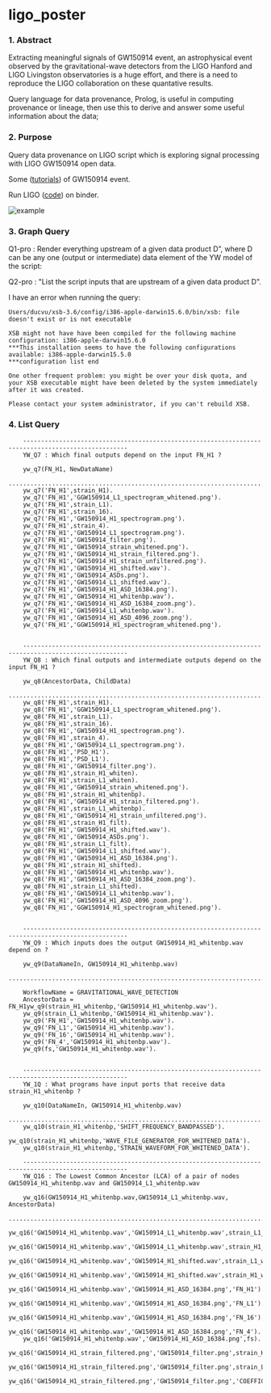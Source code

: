 # ligo_poster


### 1. Abstract
Extracting meaningful signals of GW150914 event, an astrophysical event observed by the gravitational-wave detectors from the LIGO Hanford and LIGO Livingston observatories is a huge effort, and there is a need to reproduce the LIGO collaboration on these quantative results.

Query language for data provenance, Prolog, is useful in computing provenance or lineage, then use this to derive and answer some useful information about the data;


### 2. Purpose
Query data provenance on LIGO script which is exploring signal processing with LIGO GW150914 open data.

Some ([tutorials](https://losc.ligo.org/tutorials/ "GW150914_tutorial_uri.py")) of GW150914 event.

Run LIGO ([code](https://github.com/minrk/ligo-binder "GW150914_tutorial_uri.py")) on binder.

![example](https://raw.githubusercontent.com/idaks/ligo/master/GW150914_tutorial_uri.png)





### 3. Graph Query

Q1-pro : Render everything upstream of a given data product D”, where D can be any one (output or intermediate) data element of the YW model of the script:



Q2-pro : "List the script inputs that are upstream of a given data product D".


I have an error when running the query:


    Users/ducvu/xsb-3.6/config/i386-apple-darwin15.6.0/bin/xsb: file doesn't exist or is not executable

    XSB might not have have been compiled for the following machine configuration: i386-apple-darwin15.6.0
    ***This installation seems to have the following configurations available: i386-apple-darwin15.5.0
    ***configuration list end

    One other frequent problem: you might be over your disk quota, and your XSB executable might have been deleted by the system immediately after it was created.

    Please contact your system administrator, if you can't rebuild XSB.



### 4. List Query


        ---------------------------------------------------------------------------------------------------
        YW_Q7 : Which final outputs depend on the input FN_H1 ?

        yw_q7(FN_H1, NewDataName)
        ...................................................................................................
        yw_q7('FN_H1',strain_H1).
        yw_q7('FN_H1','GGW150914_L1_spectrogram_whitened.png').
        yw_q7('FN_H1',strain_L1).
        yw_q7('FN_H1',strain_16).
        yw_q7('FN_H1','GW150914_H1_spectrogram.png').
        yw_q7('FN_H1',strain_4).
        yw_q7('FN_H1','GW150914_L1_spectrogram.png').
        yw_q7('FN_H1','GW150914_filter.png').
        yw_q7('FN_H1','GW150914_strain_whitened.png').
        yw_q7('FN_H1','GW150914_H1_strain_filtered.png').
        yw_q7('FN_H1','GW150914_H1_strain_unfiltered.png').
        yw_q7('FN_H1','GW150914_H1_shifted.wav').
        yw_q7('FN_H1','GW150914_ASDs.png').
        yw_q7('FN_H1','GW150914_L1_shifted.wav').
        yw_q7('FN_H1','GW150914_H1_ASD_16384.png').
        yw_q7('FN_H1','GW150914_H1_whitenbp.wav').
        yw_q7('FN_H1','GW150914_H1_ASD_16384_zoom.png').
        yw_q7('FN_H1','GW150914_L1_whitenbp.wav').
        yw_q7('FN_H1','GW150914_H1_ASD_4096_zoom.png').
        yw_q7('FN_H1','GGW150914_H1_spectrogram_whitened.png').


        ---------------------------------------------------------------------------------------------------
        YW_Q8 : Which final outputs and intermediate outputs depend on the input FN_H1 ?

        yw_q8(AncestorData, ChildData)
        ...................................................................................................
        yw_q8('FN_H1',strain_H1).
        yw_q8('FN_H1','GGW150914_L1_spectrogram_whitened.png').
        yw_q8('FN_H1',strain_L1).
        yw_q8('FN_H1',strain_16).
        yw_q8('FN_H1','GW150914_H1_spectrogram.png').
        yw_q8('FN_H1',strain_4).
        yw_q8('FN_H1','GW150914_L1_spectrogram.png').
        yw_q8('FN_H1','PSD_H1').
        yw_q8('FN_H1','PSD_L1').
        yw_q8('FN_H1','GW150914_filter.png').
        yw_q8('FN_H1',strain_H1_whiten).
        yw_q8('FN_H1',strain_L1_whiten).
        yw_q8('FN_H1','GW150914_strain_whitened.png').
        yw_q8('FN_H1',strain_H1_whitenbp).
        yw_q8('FN_H1','GW150914_H1_strain_filtered.png').
        yw_q8('FN_H1',strain_L1_whitenbp).
        yw_q8('FN_H1','GW150914_H1_strain_unfiltered.png').
        yw_q8('FN_H1',strain_H1_filt).
        yw_q8('FN_H1','GW150914_H1_shifted.wav').
        yw_q8('FN_H1','GW150914_ASDs.png').
        yw_q8('FN_H1',strain_L1_filt).
        yw_q8('FN_H1','GW150914_L1_shifted.wav').
        yw_q8('FN_H1','GW150914_H1_ASD_16384.png').
        yw_q8('FN_H1',strain_H1_shifted).
        yw_q8('FN_H1','GW150914_H1_whitenbp.wav').
        yw_q8('FN_H1','GW150914_H1_ASD_16384_zoom.png').
        yw_q8('FN_H1',strain_L1_shifted).
        yw_q8('FN_H1','GW150914_L1_whitenbp.wav').
        yw_q8('FN_H1','GW150914_H1_ASD_4096_zoom.png').
        yw_q8('FN_H1','GGW150914_H1_spectrogram_whitened.png').


        ---------------------------------------------------------------------------------------------------
        YW_Q9 : Which inputs does the output GW150914_H1_whitenbp.wav depend on ?

        yw_q9(DataNameIn, GW150914_H1_whitenbp.wav)
        ...................................................................................................

        WorkflowName = GRAVITATIONAL_WAVE_DETECTION
        AncestorData = FN_H1yw_q9(strain_H1_whitenbp,'GW150914_H1_whitenbp.wav').
        yw_q9(strain_L1_whitenbp,'GW150914_H1_whitenbp.wav').
        yw_q9('FN_H1','GW150914_H1_whitenbp.wav').
        yw_q9('FN_L1','GW150914_H1_whitenbp.wav').
        yw_q9('FN_16','GW150914_H1_whitenbp.wav').
        yw_q9('FN_4','GW150914_H1_whitenbp.wav').
        yw_q9(fs,'GW150914_H1_whitenbp.wav').


        ---------------------------------------------------------------------------------------------------
        YW_1Q : What programs have input ports that receive data strain_H1_whitenbp ?

        yw_q10(DataNameIn, GW150914_H1_whitenbp.wav)
        ...................................................................................................
        yw_q10(strain_H1_whitenbp,'SHIFT_FREQUENCY_BANDPASSED').
        yw_q10(strain_H1_whitenbp,'WAVE_FILE_GENERATOR_FOR_WHITENED_DATA').
        yw_q10(strain_H1_whitenbp,'STRAIN_WAVEFORM_FOR_WHITENED_DATA').

        ---------------------------------------------------------------------------------------------------
        YW_Q16 : The Lowest Common Ancestor (LCA) of a pair of nodes GW150914_H1_whitenbp.wav and GW150914_L1_whitenbp.wav

        yw_q16(GW150914_H1_whitenbp.wav,GW150914_L1_whitenbp.wav, AncestorData) 
        ...................................................................................................
        yw_q16('GW150914_H1_whitenbp.wav','GW150914_L1_whitenbp.wav',strain_L1_whitenbp).
        yw_q16('GW150914_H1_whitenbp.wav','GW150914_L1_whitenbp.wav',strain_H1_whitenbp).
        yw_q16('GW150914_H1_whitenbp.wav','GW150914_H1_shifted.wav',strain_L1_whitenbp).
        yw_q16('GW150914_H1_whitenbp.wav','GW150914_H1_shifted.wav',strain_H1_whitenbp).
        yw_q16('GW150914_H1_whitenbp.wav','GW150914_H1_ASD_16384.png','FN_H1').
        yw_q16('GW150914_H1_whitenbp.wav','GW150914_H1_ASD_16384.png','FN_L1').
        yw_q16('GW150914_H1_whitenbp.wav','GW150914_H1_ASD_16384.png','FN_16').
        yw_q16('GW150914_H1_whitenbp.wav','GW150914_H1_ASD_16384.png','FN_4').
        yw_q16('GW150914_H1_whitenbp.wav','GW150914_H1_ASD_16384.png',fs).
        yw_q16('GW150914_H1_strain_filtered.png','GW150914_filter.png',strain_H1).
        yw_q16('GW150914_H1_strain_filtered.png','GW150914_filter.png',strain_L1).
        yw_q16('GW150914_H1_strain_filtered.png','GW150914_filter.png','COEFFICIENTS').
